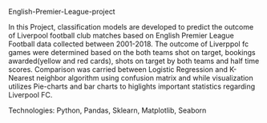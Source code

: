 English-Premier-League-project

In this Project, classification models are developed to predict the outcome of Liverpool football club matches based on English Premier League Football data collected between 2001-2018. The outcome of Liverppol fc games were determined based on the both teams shot on target, bookings awarded(yellow and red cards), shots on target by both teams and half time scores. Comparison was carried between Logistic Regression and K-Nearest neighbor algorithm using confusion matrix and while visualization utilizes Pie-charts and  bar charts to higlights important statistics regarding Liverpool FC.

Technologies: Python, Pandas, Sklearn, Matplotlib, Seaborn 

